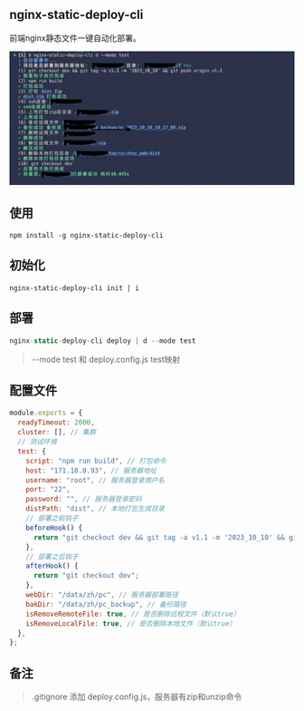 ## nginx-static-deploy-cli

前端nginx静态文件一键自动化部署。

![Image text](https://github.com/lqPrototype/nginx-static-deploy-cli/blob/master/sc.png)


## 使用

```
npm install -g nginx-static-deploy-cli

```

## 初始化

```
nginx-static-deploy-cli init | i

```

## 部署

```javascript
nginx-static-deploy-cli deploy | d --mode test

```

> --mode test 和 deploy.config.js test映射


## 配置文件

```javascript
module.exports = {
  readyTimeout: 2000,
  cluster: [], // 集群
  // 测试环境
  test: {
    script: "npm run build", // 打包命令
    host: "171.18.0.93", // 服务器地址
    username: "root", // 服务器登录用户名
    port: "22",
    password: "", // 服务器登录密码
    distPath: "dist", // 本地打包生成目录
    // 部署之前钩子
    beforeHook() {
      return "git checkout dev && git tag -a v1.1 -m '2023_10_10' && git push origin v1.1";
    },
    // 部署之后钩子
    afterHook() {
      return "git checkout dev";
    },
    webDir: "/data/zh/pc", // 服务器部署路径
    bakDir: "/data/zh/pc_backup", // 备份路径
    isRemoveRemoteFile: true, // 是否删除远程文件（默认true）
    isRemoveLocalFile: true, // 是否删除本地文件（默认true）
  },
};


```

## 备注

> .gitignore 添加 deploy.config.js，服务器有zip和unzip命令

